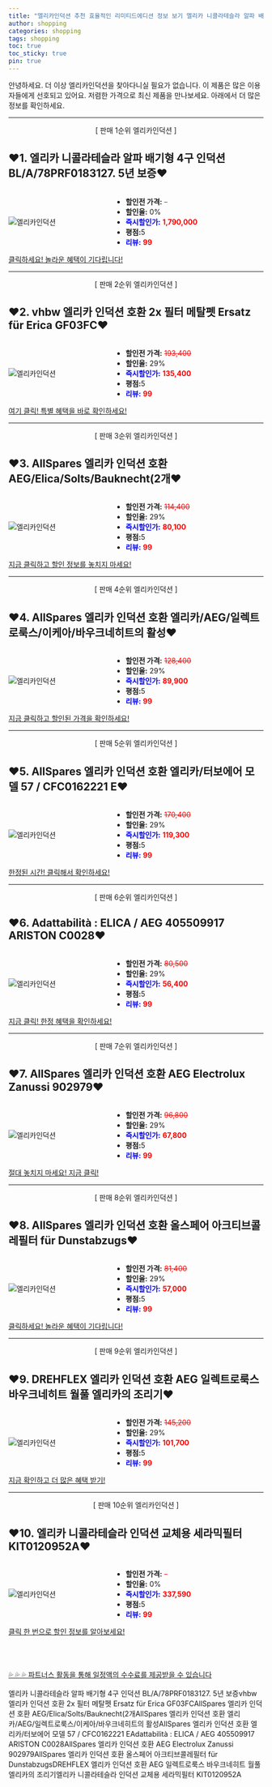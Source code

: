 ```yaml
---
title: "엘리카인덕션 추천 효율적인 리미티드에디션 정보 보기 엘리카 니콜라테슬라 알파 배기형 4구"
author: shopping
categories: shopping
tags: shopping
toc: true
toc_sticky: true
pin: true
---
```

안녕하세요. 더 이상 엘리카인덕션을 찾아다니실 필요가 없습니다. 이 제품은 많은 이용자들에게 선호되고 있어요. 저렴한 가격으로 최신 제품을 만나보세요. 아래에서 더 많은 정보를 확인하세요.

---
<p class="toplist" style="margin: 0 auto; display: block; width: fit-content;">[ 판매 1순위 엘리카인덕션 ]</p>

<h2><strong>❤️1. 엘리카 니콜라테슬라 알파 배기형 4구 인덕션 BL/A/78PRF0183127. 5년 보증❤️</strong></h2>

<div style="display: flex; align-items: center;">
    <div style="flex: 0.4;">
        <img src="https://thumbnail10.coupangcdn.com/thumbnails/remote/230x230ex/image/vendor_inventory/856c/a4fec3a716e9ce9f0d429c580e778740a8dc683bbc6089af2253a95a1fe6.jpeg" alt="엘리카인덕션" style="max-width: 100%;">
    </div>
    <div style="flex: 0.6; margin-left: 10px;">
        <ul>
            <li><strong>할인전 가격:</strong> <del style="color: red;">-</del></li>
            <li><strong>할인율:</strong> 0%</li>
            <li><span style='color:blue'><strong>즉시할인가:</strong></span> <span style='color:red'><strong>1,790,000</strong></span></li>
            <li><strong>평점:</strong>5</li>
            <li><span style='color:blue'><strong>리뷰:</strong></span> <span style='color:red'><strong>99</strong></span></li>
        </ul>
    </div>
</div>
<div class="center">
    <a href="https://William4Davisa.github.io?lptag=AF9450613&subid=githubio&pageKey=7847464775&traceid=V0-153&itemId=21380767547&vendorItemId=88483737105" class="myButton">
        클릭하세요! 놀라운 혜택이 기다립니다!
    </a>
</div>


---
<p class="toplist" style="margin: 0 auto; display: block; width: fit-content;">[ 판매 2순위 엘리카인덕션 ]</p>

<h2><strong>❤️2. vhbw 엘리카 인덕션 호환 2x 필터 메탈펫 Ersatz für Erica GF03FC❤️</strong></h2>

<div style="display: flex; align-items: center;">
    <div style="flex: 0.4;">
        <img src="https://thumbnail10.coupangcdn.com/thumbnails/remote/230x230ex/image/vendor_inventory/3fc8/205e161f031b7f9674dd083d7fb2c2dfc0760628fbddb10f407a61f44965.jpg" alt="엘리카인덕션" style="max-width: 100%;">
    </div>
    <div style="flex: 0.6; margin-left: 10px;">
        <ul>
            <li><strong>할인전 가격:</strong> <del style="color: red;">193,400</del></li>
            <li><strong>할인율:</strong> 29%</li>
            <li><span style='color:blue'><strong>즉시할인가:</strong></span> <span style='color:red'><strong>135,400</strong></span></li>
            <li><strong>평점:</strong>5</li>
            <li><span style='color:blue'><strong>리뷰:</strong></span> <span style='color:red'><strong>99</strong></span></li>
        </ul>
    </div>
</div>
<div class="center">
    <a href="https://William4Davisa.github.io?lptag=AF9450613&subid=githubio&pageKey=8175878443&traceid=V0-153&itemId=23364029688&vendorItemId=90394397420" class="myButton">
        여기 클릭! 특별 혜택을 바로 확인하세요!
    </a>
</div>


---
<p class="toplist" style="margin: 0 auto; display: block; width: fit-content;">[ 판매 3순위 엘리카인덕션 ]</p>

<h2><strong>❤️3. AllSpares 엘리카 인덕션 호환 AEG/Elica/Solts/Bauknecht(2개❤️</strong></h2>

<div style="display: flex; align-items: center;">
    <div style="flex: 0.4;">
        <img src="https://thumbnail6.coupangcdn.com/thumbnails/remote/230x230ex/image/vendor_inventory/3e7a/14e74ff524f6ea4e63d9b6dfbcfd363eddabc74d7cb49dec71b5a5a3e8e2.jpg" alt="엘리카인덕션" style="max-width: 100%;">
    </div>
    <div style="flex: 0.6; margin-left: 10px;">
        <ul>
            <li><strong>할인전 가격:</strong> <del style="color: red;">114,400</del></li>
            <li><strong>할인율:</strong> 29%</li>
            <li><span style='color:blue'><strong>즉시할인가:</strong></span> <span style='color:red'><strong>80,100</strong></span></li>
            <li><strong>평점:</strong>5</li>
            <li><span style='color:blue'><strong>리뷰:</strong></span> <span style='color:red'><strong>99</strong></span></li>
        </ul>
    </div>
</div>
<div class="center">
    <a href="https://William4Davisa.github.io?lptag=AF9450613&subid=githubio&pageKey=8175877420&traceid=V0-153&itemId=23364025032&vendorItemId=90394392912" class="myButton">
        지금 클릭하고 할인 정보를 놓치지 마세요!
    </a>
</div>


---
<p class="toplist" style="margin: 0 auto; display: block; width: fit-content;">[ 판매 4순위 엘리카인덕션 ]</p>

<h2><strong>❤️4. AllSpares 엘리카 인덕션 호환 엘리카/AEG/일렉트로룩스/이케아/바우크네히트의 활성❤️</strong></h2>

<div style="display: flex; align-items: center;">
    <div style="flex: 0.4;">
        <img src="https://thumbnail7.coupangcdn.com/thumbnails/remote/230x230ex/image/vendor_inventory/3c32/6a7fcb3b5d6eaf5079460dcf19975e821f5eb636d25b6cad400fec406829.jpg" alt="엘리카인덕션" style="max-width: 100%;">
    </div>
    <div style="flex: 0.6; margin-left: 10px;">
        <ul>
            <li><strong>할인전 가격:</strong> <del style="color: red;">128,400</del></li>
            <li><strong>할인율:</strong> 29%</li>
            <li><span style='color:blue'><strong>즉시할인가:</strong></span> <span style='color:red'><strong>89,900</strong></span></li>
            <li><strong>평점:</strong>5</li>
            <li><span style='color:blue'><strong>리뷰:</strong></span> <span style='color:red'><strong>99</strong></span></li>
        </ul>
    </div>
</div>
<div class="center">
    <a href="https://William4Davisa.github.io?lptag=AF9450613&subid=githubio&pageKey=8175878128&traceid=V0-153&itemId=23364028074&vendorItemId=90394395797" class="myButton">
        지금 클릭하고 할인된 가격을 확인하세요!
    </a>
</div>


---
<p class="toplist" style="margin: 0 auto; display: block; width: fit-content;">[ 판매 5순위 엘리카인덕션 ]</p>

<h2><strong>❤️5. AllSpares 엘리카 인덕션 호환 엘리카/터보에어 모델 57 / CFC0162221 E❤️</strong></h2>

<div style="display: flex; align-items: center;">
    <div style="flex: 0.4;">
        <img src="https://thumbnail8.coupangcdn.com/thumbnails/remote/230x230ex/image/vendor_inventory/5b12/bce05e2ee7146848054838667b2945acb032373f3277ac7a2740f2f08280.jpg" alt="엘리카인덕션" style="max-width: 100%;">
    </div>
    <div style="flex: 0.6; margin-left: 10px;">
        <ul>
            <li><strong>할인전 가격:</strong> <del style="color: red;">170,400</del></li>
            <li><strong>할인율:</strong> 29%</li>
            <li><span style='color:blue'><strong>즉시할인가:</strong></span> <span style='color:red'><strong>119,300</strong></span></li>
            <li><strong>평점:</strong>5</li>
            <li><span style='color:blue'><strong>리뷰:</strong></span> <span style='color:red'><strong>99</strong></span></li>
        </ul>
    </div>
</div>
<div class="center">
    <a href="https://William4Davisa.github.io?lptag=AF9450613&subid=githubio&pageKey=8175878013&traceid=V0-153&itemId=23364027557&vendorItemId=90394395195" class="myButton">
        한정된 시간! 클릭해서 확인하세요!
    </a>
</div>


---
<p class="toplist" style="margin: 0 auto; display: block; width: fit-content;">[ 판매 6순위 엘리카인덕션 ]</p>

<h2><strong>❤️6. Adattabilità : ELICA / AEG 405509917 ARISTON C0028❤️</strong></h2>

<div style="display: flex; align-items: center;">
    <div style="flex: 0.4;">
        <img src="https://thumbnail8.coupangcdn.com/thumbnails/remote/230x230ex/image/vendor_inventory/68eb/d36c73c6fbde13e07a81012105ab44bf9c65c3e746dd49a5101be70bd34a.jpg" alt="엘리카인덕션" style="max-width: 100%;">
    </div>
    <div style="flex: 0.6; margin-left: 10px;">
        <ul>
            <li><strong>할인전 가격:</strong> <del style="color: red;">80,500</del></li>
            <li><strong>할인율:</strong> 29%</li>
            <li><span style='color:blue'><strong>즉시할인가:</strong></span> <span style='color:red'><strong>56,400</strong></span></li>
            <li><strong>평점:</strong>5</li>
            <li><span style='color:blue'><strong>리뷰:</strong></span> <span style='color:red'><strong>99</strong></span></li>
        </ul>
    </div>
</div>
<div class="center">
    <a href="https://William4Davisa.github.io?lptag=AF9450613&subid=githubio&pageKey=8175877354&traceid=V0-153&itemId=23364024856&vendorItemId=90394392522" class="myButton">
        지금 클릭! 한정 혜택을 확인하세요!
    </a>
</div>


---
<p class="toplist" style="margin: 0 auto; display: block; width: fit-content;">[ 판매 7순위 엘리카인덕션 ]</p>

<h2><strong>❤️7. AllSpares 엘리카 인덕션 호환 AEG Electrolux Zanussi 902979❤️</strong></h2>

<div style="display: flex; align-items: center;">
    <div style="flex: 0.4;">
        <img src="https://thumbnail10.coupangcdn.com/thumbnails/remote/230x230ex/image/vendor_inventory/8637/f23179fa34e15cc9a652625fcdfa62c962d854972e8e1aaf5cbf7815f4a5.jpg" alt="엘리카인덕션" style="max-width: 100%;">
    </div>
    <div style="flex: 0.6; margin-left: 10px;">
        <ul>
            <li><strong>할인전 가격:</strong> <del style="color: red;">96,800</del></li>
            <li><strong>할인율:</strong> 29%</li>
            <li><span style='color:blue'><strong>즉시할인가:</strong></span> <span style='color:red'><strong>67,800</strong></span></li>
            <li><strong>평점:</strong>5</li>
            <li><span style='color:blue'><strong>리뷰:</strong></span> <span style='color:red'><strong>99</strong></span></li>
        </ul>
    </div>
</div>
<div class="center">
    <a href="https://William4Davisa.github.io?lptag=AF9450613&subid=githubio&pageKey=8175877051&traceid=V0-153&itemId=23364023482&vendorItemId=90394391468" class="myButton">
        절대 놓치지 마세요! 지금 클릭!
    </a>
</div>


---
<p class="toplist" style="margin: 0 auto; display: block; width: fit-content;">[ 판매 8순위 엘리카인덕션 ]</p>

<h2><strong>❤️8. AllSpares 엘리카 인덕션 호환 올스페어 아크티브콜레필터 für Dunstabzugs❤️</strong></h2>

<div style="display: flex; align-items: center;">
    <div style="flex: 0.4;">
        <img src="https://thumbnail7.coupangcdn.com/thumbnails/remote/230x230ex/image/vendor_inventory/bdcc/6826c42b07eb05ca896fdcde508b765f9a6acd329e52619082a0aaaf9ea5.jpg" alt="엘리카인덕션" style="max-width: 100%;">
    </div>
    <div style="flex: 0.6; margin-left: 10px;">
        <ul>
            <li><strong>할인전 가격:</strong> <del style="color: red;">81,400</del></li>
            <li><strong>할인율:</strong> 29%</li>
            <li><span style='color:blue'><strong>즉시할인가:</strong></span> <span style='color:red'><strong>57,000</strong></span></li>
            <li><strong>평점:</strong>5</li>
            <li><span style='color:blue'><strong>리뷰:</strong></span> <span style='color:red'><strong>99</strong></span></li>
        </ul>
    </div>
</div>
<div class="center">
    <a href="https://William4Davisa.github.io?lptag=AF9450613&subid=githubio&pageKey=8175878062&traceid=V0-153&itemId=23364027762&vendorItemId=90394395535" class="myButton">
        클릭하세요! 놀라운 혜택이 기다립니다!
    </a>
</div>


---
<p class="toplist" style="margin: 0 auto; display: block; width: fit-content;">[ 판매 9순위 엘리카인덕션 ]</p>

<h2><strong>❤️9. DREHFLEX 엘리카 인덕션 호환 AEG 일렉트로룩스 바우크네히트 월풀 엘리카의 조리기❤️</strong></h2>

<div style="display: flex; align-items: center;">
    <div style="flex: 0.4;">
        <img src="https://thumbnail9.coupangcdn.com/thumbnails/remote/230x230ex/image/vendor_inventory/e52d/39c86c5e2fa5190dde1a82dfa1057ed23b501779f72428abcb65be1e10ce.jpg" alt="엘리카인덕션" style="max-width: 100%;">
    </div>
    <div style="flex: 0.6; margin-left: 10px;">
        <ul>
            <li><strong>할인전 가격:</strong> <del style="color: red;">145,200</del></li>
            <li><strong>할인율:</strong> 29%</li>
            <li><span style='color:blue'><strong>즉시할인가:</strong></span> <span style='color:red'><strong>101,700</strong></span></li>
            <li><strong>평점:</strong>5</li>
            <li><span style='color:blue'><strong>리뷰:</strong></span> <span style='color:red'><strong>99</strong></span></li>
        </ul>
    </div>
</div>
<div class="center">
    <a href="https://William4Davisa.github.io?lptag=AF9450613&subid=githubio&pageKey=8175876159&traceid=V0-153&itemId=23364019698&vendorItemId=90394387984" class="myButton">
        지금 확인하고 더 많은 혜택 받기!
    </a>
</div>


---
<p class="toplist" style="margin: 0 auto; display: block; width: fit-content;">[ 판매 10순위 엘리카인덕션 ]</p>

<h2><strong>❤️10. 엘리카 니콜라테슬라 인덕션 교체용 세라믹필터 KIT0120952A❤️</strong></h2>

<div style="display: flex; align-items: center;">
    <div style="flex: 0.4;">
        <img src="https://thumbnail6.coupangcdn.com/thumbnails/remote/230x230ex/image/vendor_inventory/ab6e/e3f8902af876d8c84154398dc3b67a0ec8c20f263868718f3537364d93f2.jpg" alt="엘리카인덕션" style="max-width: 100%;">
    </div>
    <div style="flex: 0.6; margin-left: 10px;">
        <ul>
            <li><strong>할인전 가격:</strong> <del style="color: red;">-</del></li>
            <li><strong>할인율:</strong> 0%</li>
            <li><span style='color:blue'><strong>즉시할인가:</strong></span> <span style='color:red'><strong>337,590</strong></span></li>
            <li><strong>평점:</strong>5</li>
            <li><span style='color:blue'><strong>리뷰:</strong></span> <span style='color:red'><strong>99</strong></span></li>
        </ul>
    </div>
</div>
<div class="center">
    <a href="https://William4Davisa.github.io?lptag=AF9450613&subid=githubio&pageKey=7885675346&traceid=V0-153&itemId=21575768691&vendorItemId=88627464359" class="myButton">
        클릭 한 번으로 할인 정보를 알아보세요!
    </a>
</div>

<br><br><br>[💦 💦 💦 파트너스 활동을 통해 일정액의 수수료를 제공받을 수 있습니다](https://link.coupang.com/a/bcpT2c)<br><br>엘리카 니콜라테슬라 알파 배기형 4구 인덕션 BL/A/78PRF0183127. 5년 보증vhbw 엘리카 인덕션 호환 2x 필터 메탈펫 Ersatz für Erica GF03FCAllSpares 엘리카 인덕션 호환 AEG/Elica/Solts/Bauknecht(2개AllSpares 엘리카 인덕션 호환 엘리카/AEG/일렉트로룩스/이케아/바우크네히트의 활성AllSpares 엘리카 인덕션 호환 엘리카/터보에어 모델 57 / CFC0162221 EAdattabilità : ELICA / AEG 405509917 ARISTON C0028AllSpares 엘리카 인덕션 호환 AEG Electrolux Zanussi 902979AllSpares 엘리카 인덕션 호환 올스페어 아크티브콜레필터 für DunstabzugsDREHFLEX 엘리카 인덕션 호환 AEG 일렉트로룩스 바우크네히트 월풀 엘리카의 조리기엘리카 니콜라테슬라 인덕션 교체용 세라믹필터 KIT0120952A